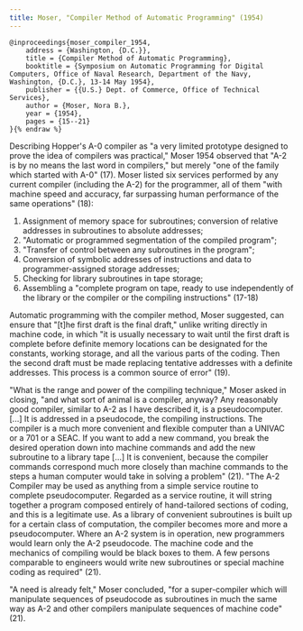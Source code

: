 ```yaml
---
title: Moser, "Compiler Method of Automatic Programming" (1954)
---
```


```bibtex{% raw %}
@inproceedings{moser_compiler_1954,
	address = {Washington, {D.C.}},
	title = {Compiler Method of Automatic Programming},
	booktitle = {Symposium on Automatic Programming for Digital Computers, Office of Naval Research, Department of the Navy, Washington, {D.C.}, 13-14 May 1954},
	publisher = {{U.S.} Dept. of Commerce, Office of Technical Services},
	author = {Moser, Nora B.},
	year = {1954},
	pages = {15--21}
}{% endraw %}
```

Describing Hopper's A-0 compiler as "a very limited prototype designed to prove the idea of compilers was practical," Moser 1954 observed that "A-2 is by no means the last word in compilers," but merely "one of the family which started with A-0" (17). Moser listed six services performed by any current compiler (including the A-2) for the programmer, all of them "with machine speed and accuracy, far surpassing human performance of the same operations" (18):

1. Assignment of memory space for subroutines; conversion of relative addresses in subroutines to absolute addresses;
2. "Automatic or programmed segmentation of the compiled program";
3. "Transfer of control between any subroutines in the program";
4. Conversion of symbolic addresses of instructions and data to programmer-assigned storage addresses;
5. Checking for library subroutines in tape storage;
6. Assembling a "complete program on tape, ready to use independently of the library or the compiler or the compiling instructions" (17-18)

Automatic programming with the compiler method, Moser suggested, can ensure that "[t]he first draft is the final draft," unlike writing directly in machine code, in which "it is usually necessary to wait until the first draft is complete before definite memory locations can be designated for the constants, working storage, and all the various parts of the coding. Then the second draft must be made replacing tentative addresses with a definite addresses. This process is a common source of error" (19).

"What is the range and power of the compiling technique," Moser asked in closing, "and what sort of animal is a compiler, anyway? Any reasonably good compiler, similar to A-2 as I have described it, is a pseudocomputer. [...] It is addressed in a pseudocode, the compiling instructions. The compiler is a much more convenient and flexible computer than a UNIVAC or a 701 or a SEAC. If you want to add a new command, you break the desired operation down into machine commands and add the new subroutine to a library tape […] It is convenient, because the compiler commands correspond much more closely than machine commands to the steps a human computer would take in solving a problem" (21). "The A-2 Compiler may be used as anything from a simple service routine to complete pseudocomputer. Regarded as a service routine, it will string together a program composed entirely of hand-tailored sections of coding, and this is a legitimate use. As a library of convenient subroutines is built up for a certain class of computation, the compiler becomes more and more a pseudocomputer. Where an A-2 system is in operation, new programmers would learn only the A-2 pseudocode. The machine code and the mechanics of compiling would be black boxes to them. A few persons comparable to engineers would write new subroutines or special machine coding as required" (21).

"A need is already felt," Moser concluded, "for a super-compiler which will manipulate sequences of pseudocode as subroutines in much the same way as A-2 and other compilers manipulate sequences of machine code" (21).
